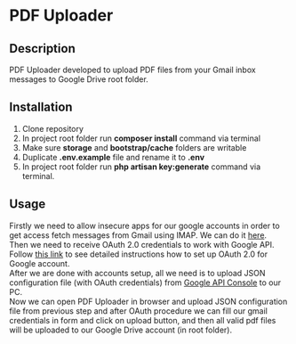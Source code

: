 # PDF Uploader
## Description

PDF Uploader developed to upload PDF files from your Gmail inbox messages to Google Drive root folder.

## Installation

1. Clone repository
2. In project root folder run <b>composer install</b> command via terminal
3. Make sure <b>storage</b> and <b>bootstrap/cache</b> folders are writable
4. Duplicate <b>.env.example</b> file and rename it to <b>.env</b>
5. In project root folder run <b>php artisan key:generate</b> command via terminal.


## Usage

Firstly we need to allow insecure apps for our google accounts in order to get access fetch messages from Gmail using IMAP. We can do it [here](https://myaccount.google.com/lesssecureapps?pli=1).<br />
Then we need to receive OAuth 2.0 credentials to work with Google API. Follow [this link](https://gist.github.com/ivanvermeyen/cc7c59c185daad9d4e7cb8c661d7b89b) to see detailed instructions how to set up OAuth 2.0 for Google account.<br />
After we are done with accounts setup, all we need is to upload JSON configuration file (with OAuth credentials) from [Google API Console](https://console.developers.google.com/) to our PC.<br />
Now we can open PDF Uploader in browser and upload JSON configuration file from previous step and after OAuth procedure we can fill our gmail credentials in form and click on upload button, and then all valid pdf files will be uploaded to our Google Drive account (in root folder).
